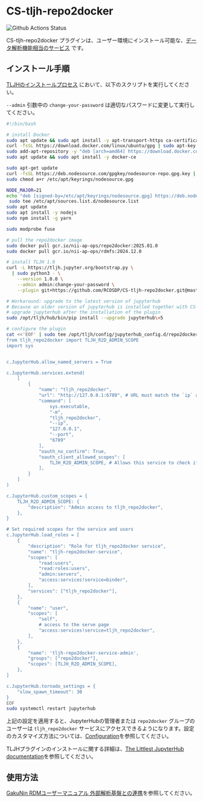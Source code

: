 # CS-tljh-repo2docker

![Github Actions Status](https://github.com/plasmabio/tljh-repo2docker/workflows/Tests/badge.svg)

CS-tljh-repo2docker プラグインは、ユーザー環境にインストール可能な、[データ解析機能相当のサービス](https://support.rdm.nii.ac.jp/usermanual/DataAnalysis-01/) です。

## インストール手順

[TLJHのインストールプロセス](https://tljh.jupyter.org/en/latest/install/index.html) において、以下のスクリプトを実行してください。

`--admin` 引数中の `change-your-password` は適切なパスワードに変更して実行してください。

```bash
#!/bin/bash

# install Docker
sudo apt update && sudo apt install -y apt-transport-https ca-certificates curl software-properties-common
curl -fsSL https://download.docker.com/linux/ubuntu/gpg | sudo apt-key add -
sudo add-apt-repository -y "deb [arch=amd64] https://download.docker.com/linux/ubuntu $(. /etc/os-release && echo "$VERSION_CODENAME") stable"
sudo apt update && sudo apt install -y docker-ce

sudo apt-get update
curl -fsSL https://deb.nodesource.com/gpgkey/nodesource-repo.gpg.key | sudo gpg --dearmor -o /etc/apt/keyrings/nodesource.gpg
sudo chmod a+r /etc/apt/keyrings/nodesource.gpg

NODE_MAJOR=21
echo "deb [signed-by=/etc/apt/keyrings/nodesource.gpg] https://deb.nodesource.com/node_$NODE_MAJOR.x nodistro main" | \
 sudo tee /etc/apt/sources.list.d/nodesource.list
sudo apt update
sudo apt install -y nodejs
sudo npm install -g yarn

sudo modprobe fuse

# pull the repo2docker image
sudo docker pull gcr.io/nii-ap-ops/repo2docker:2025.01.0
sudo docker pull gcr.io/nii-ap-ops/rdmfs:2024.12.0

# install TLJH 1.0
curl -L https://tljh.jupyter.org/bootstrap.py \
  | sudo python3 - \
    --version 1.0.0 \
    --admin admin:change-your-password \
    --plugin git+https://github.com/RCOSDP/CS-tljh-repo2docker.git@master

# Workaround: upgrade to the latest version of jupyterhub
# Because an older version of jupyterhub is installed together with CS-binderhub,
# upgrade jupyterhub after the installation of the plugin
sudo /opt/tljh/hub/bin/pip install --upgrade jupyterhub\<5

# configure the plugin
cat <<'EOF' | sudo tee /opt/tljh/config/jupyterhub_config.d/repo2docker.py
from tljh_repo2docker import TLJH_R2D_ADMIN_SCOPE
import sys


c.JupyterHub.allow_named_servers = True

c.JupyterHub.services.extend(
    [
        {
            "name": "tljh_repo2docker",
            "url": "http://127.0.0.1:6789", # URL must match the `ip` and `port` config
            "command": [
                sys.executable,
                "-m",
                "tljh_repo2docker",
                "--ip",
                "127.0.0.1",
                "--port",
                "6789"
            ],
            "oauth_no_confirm": True,
            "oauth_client_allowed_scopes": [
                TLJH_R2D_ADMIN_SCOPE, # Allows this service to check if users have its admin scope.
            ],
        }
    ]
)

c.JupyterHub.custom_scopes = {
    TLJH_R2D_ADMIN_SCOPE: {
        "description": "Admin access to tljh_repo2docker",
    },
}

# Set required scopes for the service and users
c.JupyterHub.load_roles = [
    {
        "description": "Role for tljh_repo2docker service",
        "name": "tljh-repo2docker-service",
        "scopes": [
            "read:users",
            "read:roles:users",
            "admin:servers",
            "access:services!service=binder",
        ],
        "services": ["tljh_repo2docker"],
    },
    {
        "name": "user",
        "scopes": [
            "self",
            # access to the serve page
            "access:services!service=tljh_repo2docker",
        ],
    },
    {
        "name": 'tljh-repo2docker-service-admin',
        "groups": ["repo2docker"],
        "scopes": [TLJH_R2D_ADMIN_SCOPE],
    },
]

c.JupyterHub.tornado_settings = {
    "slow_spawn_timeout": 30
}
EOF
sudo systemctl restart jupyterhub
```

上記の設定を適用すると、JupyterHubの管理者または `repo2docker` グループのユーザーは `tljh_repo2docker` サービスにアクセスできるようになります。設定のカスタマイズ方法については、[Configuration](README.md#configuration)を参照してください。

TLJHプラグインのインストールに関する詳細は、[The Littlest JupyterHub documentation](https://tljh.jupyter.org/en/latest/topic/customizing-installer.html?highlight=plugins#installing-tljh-plugins)を参照してください。

## 使用方法

[GakuNin RDMユーザーマニュアル 外部解析基盤との連携](https://support.rdm.nii.ac.jp/usermanual/DataAnalysis-06/)を参照してください。

